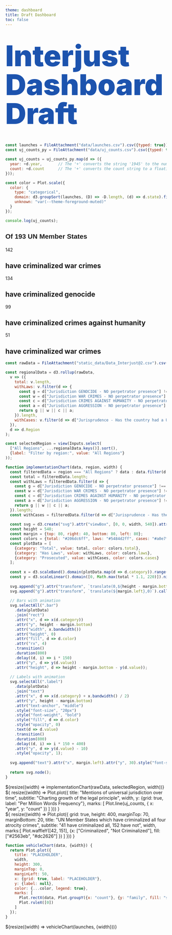 ```yaml
---
theme: dashboard
title: Draft Dashboard
toc: false
---
```

<!-- Interjust Logo -->
<!-- <div class="logo-container">
    <img src="interjust_dashboard/images/InterJust-logo.png" 
          alt="Interjust Logo" 
          class="logo">
</div>  -->

<!-- Landing Page Title -->
<div class="hero">
  <h1>Interjust Dashboard Draft</h1>
</div>



<!-- LOAD RELEVANT DATA -->
```js
const launches = FileAttachment("data/launches.csv").csv({typed: true});
const uj_counts_py = FileAttachment("data/uj_counts.csv").csv({typed: true});
```

<!-- TOY UJ COUNT DATA -->
```js
const uj_counts = uj_counts_py.map(d => ({
  year: +d.year,       // The '+' converts the string '1945' to the number 1945
  count: +d.count      // The '+' converts the count string to a floating-point number
}));
```

<!-- A shared color scale for consistency, sorted by the number of launches -->

```js
const color = Plot.scale({
  color: {
    type: "categorical",
    domain: d3.groupSort(launches, (D) => -D.length, (d) => d.state).filter((d) => d !== "Other"),
    unknown: "var(--theme-foreground-muted)"
  }
});

console.log(uj_counts);
```

<!-- Cards with big numbers -->
<!-- This is the plot to sho key findings -->
<h2><p style="font-family: Arial, Helvetica, sans-serif;"> Of 193 UN Member States </p></h2>
<div class="grid grid-cols-4">
  <div class="card">
    <span class="big">142</span>
    <h2>have criminalized war crimes</h2>
  </div>
  <div class="card">
    <span class="big">134</span>
    <h2>have criminalized genocide</h2>
  </div>
  <div class="card">
    <span class="big">99</span>
    <h2>have criminalized crimes against humanity</h2>
  </div>
  <div class="card">
    <span class="big">51</span>
    <h2>have criminalized war crimes</h2>
  </div>
</div>

<!-- MARCO BAR PLOT -->
```js
const rawData = FileAttachment("static_data/Data_Interjust@2.csv").csv({typed: true});
```
```js
const regionalData = d3.rollup(rawData,
  v => ({
    total: v.length,
    withLaws: v.filter(d => {
      const g = d["Jurisdiction GENOCIDE - NO perpetrator presence"] !== "N/A";
      const w = d["Jurisdiction WAR CRIMES - NO perpetrator presence"] !== "N/A";
      const c = d["Jurisdiction CRIMES AGAINST HUMANITY - NO perpetrator presence"] !== "N/A";
      const a = d["Jurisdiction AGGRESSION - NO perpetrator presence"] !== "N/A";
      return g || w || c || a;
    }).length,
    withCases: v.filter(d => d["Jurisprudence - Has the country had a UJ or ETJ case? "] === "Yes").length
  }),
  d => d.Region
);
```
```js
const selectedRegion = view(Inputs.select(
  ["All Regions", ...regionalData.keys()].sort(),
  {label: "Filter by region:", value: "All Regions"}
));
```
```js
function implementationChart(data, region, width) {
  const filteredData = region === "All Regions" ? data : data.filter(d => d.Region === region);
  const total = filteredData.length;
  const withLaws = filteredData.filter(d => {
    const g = d["Jurisdiction GENOCIDE - NO perpetrator presence"] !== "N/A";
    const w = d["Jurisdiction WAR CRIMES - NO perpetrator presence"] !== "N/A";
    const c = d["Jurisdiction CRIMES AGAINST HUMANITY - NO perpetrator presence"] !== "N/A";
    const a = d["Jurisdiction AGGRESSION - NO perpetrator presence"] !== "N/A";
    return g || w || c || a;
  }).length;
  const withCases = filteredData.filter(d => d["Jurisprudence - Has the country had a UJ or ETJ case? "] === "Yes").length;
  
  const svg = d3.create("svg").attr("viewBox", [0, 0, width, 540]).attr("style", "width: 100%; height: auto;");
  const height = 540;
  const margin = {top: 80, right: 40, bottom: 80, left: 80};
  const colors = {total: "#206dc6ff", laws: "#5484d2ff", cases: "#a0e7f3ff"};
  const plotData = [
    {category: "Total", value: total, color: colors.total},
    {category: "Has Laws", value: withLaws, color: colors.laws},
    {category: "Prosecuted", value: withCases, color: colors.cases}
  ];
  
  const x = d3.scaleBand().domain(plotData.map(d => d.category)).range([margin.left, width - margin.right]).padding(0.3);
  const y = d3.scaleLinear().domain([0, Math.max(total * 1.1, 220)]).nice().range([height - margin.bottom, margin.top]);
  
  svg.append("g").attr("transform", `translate(0,${height - margin.bottom})`).call(d3.axisBottom(x).tickSize(0)).selectAll("text").style("font-size", "16px").style("fill", "white");
  svg.append("g").attr("transform", `translate(${margin.left},0)`).call(d3.axisLeft(y).ticks(5)).selectAll("text").style("font-size", "14px").style("fill", "white");
  
  // Bars with animation
  svg.selectAll(".bar")
    .data(plotData)
    .join("rect")
    .attr("x", d => x(d.category))
    .attr("y", height - margin.bottom)
    .attr("width", x.bandwidth())
    .attr("height", 0)
    .attr("fill", d => d.color)
    .attr("rx", 4)
    .transition()
    .duration(800)
    .delay((d, i) => i * 150)
    .attr("y", d => y(d.value))
    .attr("height", d => height - margin.bottom - y(d.value));
  
  // Labels with animation
  svg.selectAll(".label")
    .data(plotData)
    .join("text")
    .attr("x", d => x(d.category) + x.bandwidth() / 2)
    .attr("y", height - margin.bottom)
    .attr("text-anchor", "middle")
    .style("font-size", "20px")
    .style("font-weight", "bold")
    .style("fill", d => d.color)
    .style("opacity", 0)
    .text(d => d.value)
    .transition()
    .duration(800)
    .delay((d, i) => i * 150 + 400)
    .attr("y", d => y(d.value) - 10)
    .style("opacity", 1);
  
  svg.append("text").attr("x", margin.left).attr("y", 30).style("font-size", "18px").style("font-weight", "600").style("fill", "white").text(region === "All Regions" ? "Global Justice Implementation Gap" : `${region}: Justice Implementation Gap`);
  
  return svg.node();
}
```

<div class="grid grid-cols-1">
  <div class="card">
    ${resize((width) => implementationChart(rawData, selectedRegion, width))}
  </div>
</div>

<!-- Dual Charts -->
<!-- One plot is word count timeline, other is waffle chart -->
<div class="grid grid-cols-2" style="grid-auto-rows: 504px;">
  <div class="card">${
    resize((width) => Plot.plot({
      title: "Mentions of universal jurisdiction over time",
      subtitle: "Charting growth of the legal principle",
      width,
      y: {grid: true, label: "Per Million Words Frequency"},
      marks: [
        Plot.line(uj_counts, { x: "year", y: "count" })
      ]
    }))
  }</div>

   <div class="card">${
    resize((width) => Plot.plot({
    grid: true,
    height: 400,
    marginTop: 70,
    marginBottom: 20,
    title: "UN Member States which have criminalized all four atrocity crimes",
    subtitle: "41 have criminalized all, 152 have not",
    width,
    marks:[
    Plot.waffleY([42, 151], {x: ["Criminalized", "Not Criminalized"],
    fill: ["#2563eb", "#dc2626"] })
    ]
  }))
  }
</div>
</div>





<!-- Plot of launch vehicles -->

```js
function vehicleChart(data, {width}) {
  return Plot.plot({
    title: "PLACEHOLDER",
    width,
    height: 300,
    marginTop: 0,
    marginLeft: 50,
    x: {grid: true, label: "PLACEHOLDER"},
    y: {label: null},
    color: {...color, legend: true},
    marks: [
      Plot.rectX(data, Plot.groupY({x: "count"}, {y: "family", fill: "state", tip: true, sort: {y: "-x"}})),
      Plot.ruleX([0])
    ]
  });
}
```

<div class="grid grid-cols-1">
  <div class="card">
    ${resize((width) => vehicleChart(launches, {width}))}
  </div>
</div>

<style>

.hero {
  display: flex;
  flex-direction: column;
  font-family: var(--sans-serif);
  text-wrap: balance;
}

.hero h1 {
  margin: 1rem 0;
  padding: 1rem 0;
  max-width: none;
  font-size: 14vw;
  font-weight: 900;
  line-height: 1;
  background: linear-gradient(30deg, #1c53ae, #1c53ae);
  -webkit-background-clip: text;
  -webkit-text-fill-color: transparent;
  background-clip: text;
}

.hero h2 {
  margin: 0;
  max-width: 34em;
  font-size: 20px;
  font-style: initial;
  font-weight: 500;
  line-height: 1.5;
  color: var(--theme-foreground-muted);
}

/* logo container */
.logo-container {
    position: fixed;
    top: 0;
    left: 0;
    z-index: 1000;
    padding: 15px;
    background: rgba(255, 255, 255, 0.95);
    backdrop-filter: blur(10px);
    border-radius: 0 0 10px 0;
    box-shadow: 0 2px 10px rgba(0, 0, 0, 0.1);
    transition: all 0.3s ease;
}

/* Logo image styling */
.logo {
    display: block;
    max-width: 150px;
    height: auto;
    width: auto;
}

/* Responsive adjustments for logo */
@media (max-width: 768px) {
    .logo-container {
        padding: 10px;
    }
    
    .logo {
        max-width: 120px;
    }
}

@media (max-width: 480px) {
    .logo-container {
        padding: 8px;
    }
    
    .logo {
        max-width: 100px;
    }
}

@media (min-width: 640px) {
  .hero h1 {
    font-size: 90px;
  }
}

</style>